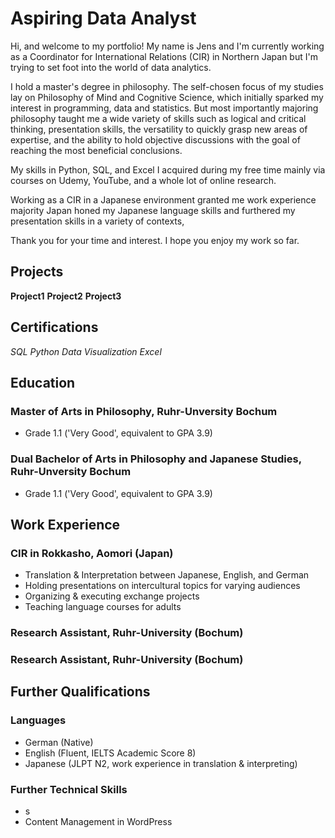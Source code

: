 # Aspiring Data Analyst
Hi, and welcome to my portfolio! 
My name is Jens and I'm currently working as a Coordinator for International Relations (CIR) in Northern Japan but I'm trying to set foot into the world of data analytics.

I hold a master's degree in philosophy. The self-chosen focus of my studies lay on Philosophy of Mind and Cognitive Science, which initially sparked my interest in programming, data and statistics. But most importantly majoring philosophy taught me a wide variety of skills such as logical and critical thinking, presentation skills, the versatility to quickly grasp new areas of expertise, and the ability to hold objective discussions with the goal of reaching the most beneficial conclusions.

My skills in Python, SQL, and Excel I acquired during my free time mainly via courses on Udemy, YouTube, and a whole lot of online research.

Working as a CIR in a Japanese environment granted me work experience majority Japan honed my Japanese language skills and furthered my presentation skills in a variety of contexts,

Thank you for your time and interest.
I hope you enjoy my work so far.

## Projects
**Project1**
**Project2**
**Project3**

## Certifications
*SQL*
*Python*
*Data Visualization*
*Excel*

## Education
### Master of Arts in Philosophy, Ruhr-Unversity Bochum
- Grade 1.1 ('Very Good', equivalent to GPA 3.9)

### Dual Bachelor of Arts in Philosophy and Japanese Studies, Ruhr-Unversity Bochum
- Grade 1.1 ('Very Good', equivalent to GPA 3.9)
  
## Work Experience
### CIR in Rokkasho, Aomori (Japan)
- Translation & Interpretation between Japanese, English, and German
- Holding presentations on intercultural topics for varying audiences
- Organizing & executing exchange projects
- Teaching language courses for adults

### Research Assistant, Ruhr-University (Bochum)

### Research Assistant, Ruhr-University (Bochum)

## Further Qualifications
### Languages
- German (Native)
- English (Fluent, IELTS Academic Score 8)
- Japanese (JLPT N2, work experience in translation & interpreting)
  
### Further Technical Skills
- s
- Content Management in WordPress
